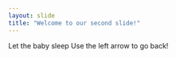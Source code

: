 ```yaml
---
layout: slide
title: "Welcome to our second slide!"
---
```

Let the baby sleep
Use the left arrow to go back!
